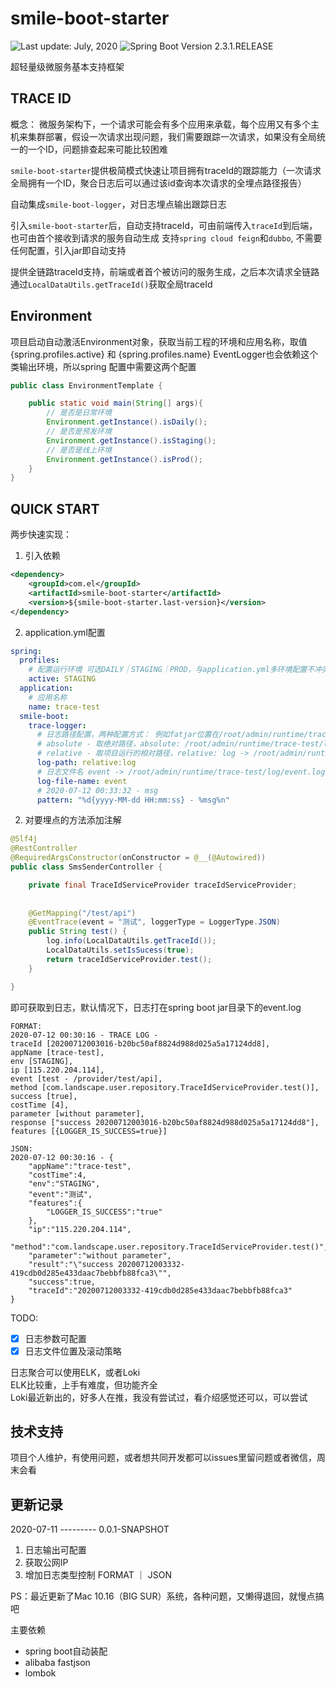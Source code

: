 # smile-boot-starter

<div>
  <img src="https://img.shields.io/badge/%F0%9F%93%85%20Last%20update%20-%20July%2011%202020-green.svg" alt="Last update: July, 2020">
  <img src="https://img.shields.io/badge/%E2%9C%94%20Spring%20Boot%20Version%20-%202.3.1.RELEASE-brightgreen.svg" alt="Spring Boot Version 2.3.1.RELEASE">
</div>

超轻量级微服务基本支持框架

## TRACE ID
概念： 微服务架构下，一个请求可能会有多个应用来承载，每个应用又有多个主机来集群部署，假设一次请求出现问题，我们需要跟踪一次请求，如果没有全局统一的一个ID，问题排查起来可能比较困难

`smile-boot-starter`提供极简模式快速让项目拥有traceId的跟踪能力（一次请求全局拥有一个ID，聚合日志后可以通过该id查询本次请求的全埋点路径报告）

自动集成`smile-boot-logger`，对日志埋点输出跟踪日志

引入`smile-boot-starter`后，自动支持traceId，可由前端传入`traceId`到后端，也可由首个接收到请求的服务自动生成
支持`spring cloud feign`和`dubbo`, 不需要任何配置，引入jar即自动支持

提供全链路traceId支持，前端或者首个被访问的服务生成，之后本次请求全链路通过`LocalDataUtils.getTraceId()`获取全局traceId

## Environment
项目启动自动激活Environment对象，获取当前工程的环境和应用名称，取值{spring.profiles.active} 和 {spring.profiles.name}
EventLogger也会依赖这个类输出环境，所以spring 配置中需要这两个配置
```java
public class EnvironmentTemplate {

    public static void main(String[] args){
        // 是否是日常环境
        Environment.getInstance().isDaily();
        // 是否是预发环境
        Environment.getInstance().isStaging();
        // 是否是线上环境
        Environment.getInstance().isProd();
    }
}
```
## QUICK START
两步快速实现：
1. 引入依赖
```xml
<dependency>
	<groupId>com.el</groupId>
	<artifactId>smile-boot-starter</artifactId>
	<version>${smile-boot-starter.last-version}</version>
</dependency>
```
2. application.yml配置
```yaml
spring:
  profiles:
    # 配置运行环境 可选DAILY｜STAGING｜PROD，与application.yml多环境配置不冲突
    active: STAGING
  application:
    # 应用名称
    name: trace-test
  smile-boot:
    trace-logger:
      # 日志路径配置，两种配置方式： 例如fatjar位置在/root/admin/runtime/trace-test
      # absolute - 取绝对路径，absolute: /root/admin/runtime/trace-test/log
      # relative - 取项目运行的相对路径，relative: log -> /root/admin/runtime/trace-test/log
      log-path: relative:log
      # 日志文件名 event -> /root/admin/runtime/trace-test/log/event.log
      log-file-name: event
      # 2020-07-12 00:33:32 - msg
      pattern: "%d{yyyy-MM-dd HH:mm:ss} - %msg%n"
```
2. 对要埋点的方法添加注解
```java
@Slf4j
@RestController
@RequiredArgsConstructor(onConstructor = @__(@Autowired))
public class SmsSenderController {

    private final TraceIdServiceProvider traceIdServiceProvider;
   
    
    @GetMapping("/test/api")
    @EventTrace(event = "测试", loggerType = LoggerType.JSON)
    public String test() {
        log.info(LocalDataUtils.getTraceId());
        LocalDataUtils.setIsSucess(true);
        return traceIdServiceProvider.test();
    }

}
```
即可获取到日志，默认情况下，日志打在spring boot jar目录下的event.log
```text
FORMAT:
2020-07-12 00:30:16 - TRACE LOG - 
traceId [20200712003016-b20bc50af8824d988d025a5a17124dd8], 
appName [trace-test], 
env [STAGING], 
ip [115.220.204.114], 
event [test - /provider/test/api], 
method [com.landscape.user.repository.TraceIdServiceProvider.test()], 
success [true], 
costTime [4], 
parameter [without parameter], 
response ["success 20200712003016-b20bc50af8824d988d025a5a17124dd8"], 
features [{LOGGER_IS_SUCCESS=true}]

JSON:
2020-07-12 00:30:16 - {
    "appName":"trace-test",
    "costTime":4,
    "env":"STAGING",
    "event":"测试",
    "features":{
        "LOGGER_IS_SUCCESS":"true"
    },
    "ip":"115.220.204.114",
    "method":"com.landscape.user.repository.TraceIdServiceProvider.test()",
    "parameter":"without parameter",
    "result":"\"success 20200712003332-419cdb0d285e433daac7bebbfb88fca3\"",
    "success":true,
    "traceId":"20200712003332-419cdb0d285e433daac7bebbfb88fca3"
}
```

TODO:
- [x] 日志参数可配置
- [x] 日志文件位置及滚动策略

日志聚合可以使用ELK，或者Loki <br/>
ELK比较重，上手有难度，但功能齐全 <br/>
Loki最近新出的，好多人在推，我没有尝试过，看介绍感觉还可以，可以尝试

## 技术支持
项目个人维护，有使用问题，或者想共同开发都可以issues里留问题或者微信，周末会看

## 更新记录
2020-07-11 --------- 0.0.1-SNAPSHOT
1. 日志输出可配置
2. 获取公网IP
3. 增加日志类型控制 FORMAT ｜ JSON

PS：最近更新了Mac 10.16（BIG SUR）系统，各种问题，又懒得退回，就慢点搞吧

主要依赖
- spring boot自动装配
- alibaba fastjson
- lombok

